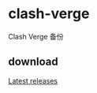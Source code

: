 # clash-verge
Clash Verge 备份

## download

[Latest releases](https://github.com/clash-hub/clash-verge/releases/latest)
